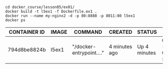 ```
cd docker_course/lesson05/ex01/ 
docker build -t l5ex1 -f Dockerfile.ex1 . 
docker run --name my-nginx2 -d -p 80:8888 -p 8011:80 l5ex1
docker ps 
```

CONTAINER ID | IMAGE | COMMAND | CREATED | STATUS | PORTS | NAMES
-|-|-|-|-|-|-
794d8be8824b | l5ex1 | "/docker-entrypoint.…" | 4 minutes ago | Up 4 minutes | 0.0.0.0:8011->80/tcp, 0.0.0.0:80->8888/tcp | my-nginx2
